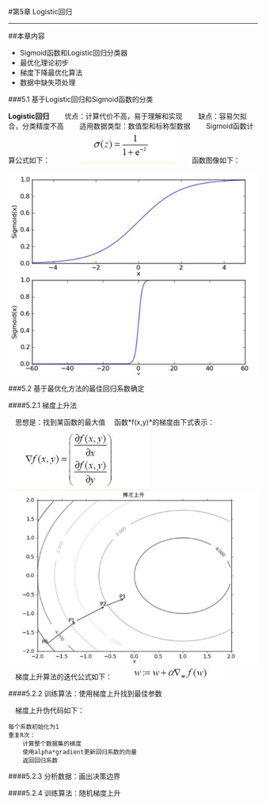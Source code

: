 #第5章 Logistic回归
***
##本章内容

* Sigmoid函数和Logistic回归分类器
* 最优化理论初步
* 梯度下降最优化算法
* 数据中缺失项处理

###5.1 基于Logistic回归和Sigmoid函数的分类

**Logistic回归**
&emsp;&emsp;优点：计算代价不高，易于理解和实现
&emsp;&emsp;缺点：容易欠拟合，分类精度不高
&emsp;&emsp;适用数据类型：数值型和标称型数据
&emsp;&emsp;Sigmoid函数计算公式如下：
&emsp;&emsp;&emsp;&emsp;![Sigmoid](../img/sigmoid.jpg)
&emsp;&emsp;函数图像如下：
&emsp;&emsp;&emsp;&emsp;![Sigmoid](../img/sigmoidpic.jpg)

###5.2 基于最优化方法的最佳回归系数确定

####5.2.1 梯度上升法

&emsp;思想是：找到某函数的最大值
&emsp;函数*f(x,y)*的梯度由下式表示：
&emsp;&emsp;![梯度](../img/梯度.jpg)
&emsp;&emsp;![梯度上升](../img/梯度上升.jpg)
&emsp;梯度上升算法的迭代公式如下：
&emsp;&emsp;![tdssdd](../img/tdssdd.jpg)

####5.2.2 训练算法：使用梯度上升找到最佳参数

&emsp;梯度上升伪代码如下：
```
每个系数初始化为1
重复R次：
    计算整个数据集的梯度
    使用alpha*gradient更新回归系数的向量
    返回回归系数
```

####5.2.3 分析数据：画出决策边界

####5.2.4 训练算法：随机梯度上升











